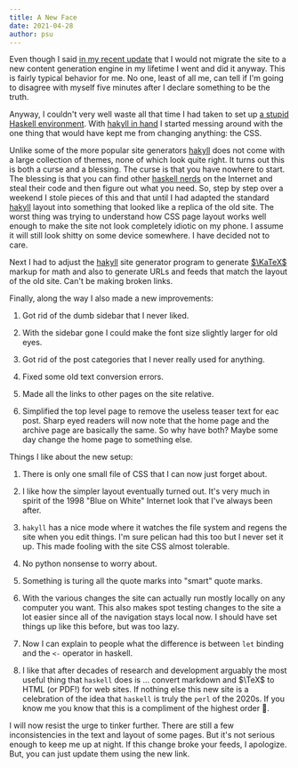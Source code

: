 ```yaml
---
title: A New Face
date: 2021-04-28
author: psu
---
```


Even though I said [in my recent update](some-bookkeeping.html) that I would not migrate the site to a new content generation engine in my lifetime I went and did it anyway. This is fairly typical behavior for me. No one, least of all me, can tell if I'm going to disagree with myself five minutes after I declare something to be the truth.

Anyway, I couldn't very well waste all that time I had taken to set up [a stupid Haskell environment](short-names-make-the-compiler-faster.html). With [hakyll in hand](https://jaspervdj.be/hakyll/tutorials/01-installation.html) I started messing around with the one thing that would have kept me from changing anything: the CSS.

Unlike some of the more popular site generators [hakyll](https://jaspervdj.be/hakyll/tutorials/01-installation.html) does not come with a large collection of themes, none of which look quite right. It turns out this is both a curse and a blessing. The curse is that you have nowhere to start. The blessing is that you can find other [haskell nerds](https://argumatronic.com) on the Internet and steal their code and then figure out what you need. So, step by step over a weekend I stole pieces of this and that until I had adapted the standard [hakyll](https://jaspervdj.be/hakyll/tutorials/01-installation.html) layout into something that looked like a replica of the old site. The worst thing was trying to understand how CSS page layout works well enough to make the site not look completely idiotic on my phone. I assume it will still look shitty on some device somewhere. I have decided not to care.

Next I had to adjust the [hakyll](https://jaspervdj.be/hakyll/tutorials/01-installation.html) site generator program to generate [$\KaTeX$](https://katex.org) markup for math and also to generate URLs and feeds that match the layout of the old site. Can't be making broken links.

Finally, along the way I also made a new improvements:

1. Got rid of the dumb sidebar that I never liked.

1. With the sidebar gone I could make the font size slightly larger for old eyes.

1. Got rid of the post categories that I never really used for anything.

1. Fixed some old text conversion errors.

1. Made all the links to other pages on the site relative.

1. Simplified the top level page to remove the useless teaser text for eac post. Sharp eyed readers will now note that the home page and the archive page are basically the same. So why have both? Maybe some day change the home page to something else.

Things I like about the new setup:

1. There is only one small file of CSS that I can now just forget about.

1. I like how the simpler layout eventually turned out. It's very much in spirit of the 1998 "Blue on White" Internet look that I've always been after.

1. `hakyll` has a nice mode where it watches the file system and regens the site when you edit things. I'm sure pelican had this too but I never set it up. This made fooling with the site CSS almost tolerable.

1. No python nonsense to worry about.

1. Something is turing all the quote marks into "smart" quote marks.

1. With the various changes the site can actually run mostly locally on any computer you want. This also makes spot testing changes to the site a lot easier since all of the navigation stays local now. I should have set things up like this before, but was too lazy.

1. Now I can explain to people what the difference is between `let` binding and the `<-` operator in haskell.

1. I like that after decades of research and development arguably the most useful thing that `haskell` does is ... convert markdown and $\TeX$ to HTML (or PDF!) for web sites. If nothing else this new site is a celebration of the idea that `haskell` is truly the `perl` of the 2020s. If you know me you know that this is a compliment of the highest order 🙂.

I will now resist the urge to tinker further. There are still a few inconsistencies in the text and layout of some pages. But it's not serious enough to keep me up at night. If this change broke your feeds, I apologize. But, you can just update them using the new link.

